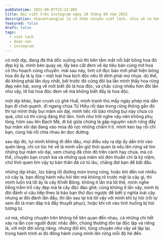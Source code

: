 ```yaml
---
pubDatetime: 2022-09-07T15:22:00Z
title: Bài viết trên Instagram ngày 28 tháng 09 năm 2023
description: nhavantuonglai là cá nhân chuyên viết lách, chia sẻ và hướng dẫn mọi người thuần thục hơn khi thực hành viết lách mỗi ngày qua những bài chia sẻ ngắn trên Instagram chính thức.
featured: false
draft: false
tags:
  - viet lach
  - doan van
  - instagram
---
```


có một dịp, đang đà thả dốc xuống núi thì bên tầm mắt nổi bật bông hoa đỏ đẹp kỳ lạ. mình bèn quay xe, lấy kéo cắt đem về ép tiêu bản cùng mớ hoa cỏ thu hoạch cùng chuyến. mãi sau này, tình cờ đọc báo mới phát hiện bông hoa đỏ ấy là ly lửa – một loài hoa kịch độc nếu lỡ dính phải mủ nhựa. dù thế, đó không phải lần duy nhất, bởi trước đó cũng đôi ba lần mình thấy hoa rừng đẹp nên hái, xong về mới biết đó là hoa độc; và chắc cũng nhiều hơn đôi lần như vậy, lỡ hái hoa độc đem về mà không biết đấy là hoa độc.

một dịp khác, bạn crush cũ ghé Huế, mình tranh thủ mấy ngày phép mà dẫn bạn đi chơi quanh. đi ngang chùa Từ Hiếu rồi dạo trong rừng thông gần đó thì tụi mình thấy bụi mâm xôi dại, mình tiếc rồi bảo những bụi này chưa có quả, chứ có thì cũng đáng thử lắm. hình như trời nghe vậy nên không phụ lòng, hôm sau lên Bạch Mã, đi bộ giữa chừng là gặp nguyên vách rừng đầy bụi mâm xôi dại đang vào mùa đỏ rực những chấm li ti. mình kéo tay rồi chỉ bạn, cùng hái rồi chia nhau ăn dọc đường.

sau dịp đó, tụi mình không đi đến đâu, mọi điều xảy ra dịp ấy dần trôi vào quên lãng, chỉ có lúc hè về là mình vẫn giữ thói quen là nếu lên rừng sẽ tìm những bụi mâm xôi dại, xem chúng đã chín đỏ trên cành hay chưa. mà có thể, chuyện bạn crush kia và những quả mâm xôi đơn thuần chỉ là kỷ niệm, chứ thói quen tìm vậy tự bản thân đã có từ lâu, chẳng đợi bạn để bắt đầu.

những dịp khác, lúc băng lối đường mòn trong rừng, hoặc khi đến nơi nhiều cỏ cây lạ, bạn đồng hành nếu hỏi tên mà không rõ trước mặt là cây gì, thì mình luôn trả lời ấy là cây Khiết Bông. không ít lần trả lời thế, mình nghe tiếng trầm trồ cây đẹp mà lá cây độc đáo ghê; cũng không ít lần vậy, mình bị đòi đánh vì câu tiếp theo là bảo bạn thử đọc ngược để biết ý nghĩa loài cây. nhưng ai đòi đánh lần đầu, thì lần sau lại trả lời vậy với mình khi tự hỏi (rồi tự xem đó là màn đáp trả đầy thuyết phục), hoặc khi rơi vào tình huống bị hỏi tương tự.

cơ mà, những chuyện trên không hề liên quan đến nhau, cả những chi tiết xảy ra lẫn con người được nhắc đến, chúng thường tồn tại độc lập và riêng lẻ, với một đời sống riêng. nhưng đôi khi, từng chuyện như vậy sẽ lặp lại, trong hành trình ai đó đồng hành cùng mình lên rừng mỗi độ hè đến.
